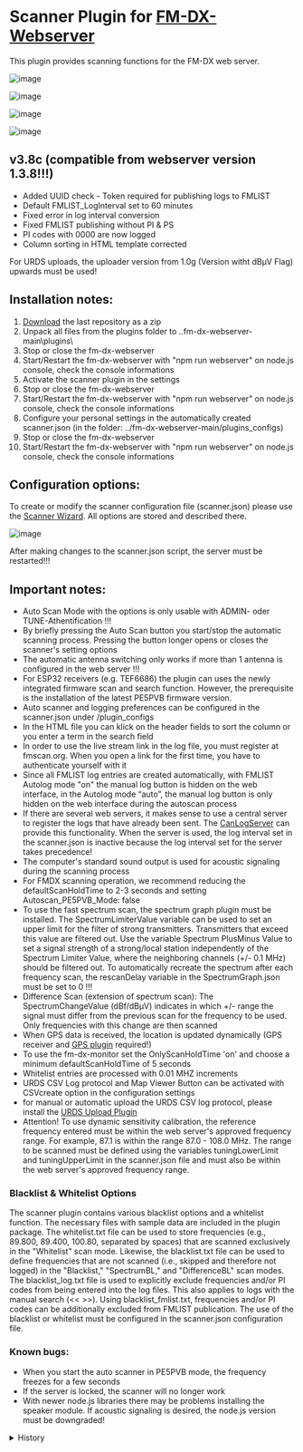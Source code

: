 # Scanner Plugin for [FM-DX-Webserver](https://github.com/NoobishSVK/fm-dx-webserver)

This plugin provides scanning functions for the FM-DX web server.

![image](https://github.com/user-attachments/assets/fc4d92c1-b5eb-4191-921a-c1afc4feb2aa)

![image](https://github.com/user-attachments/assets/9b3401ac-1595-4f4b-a186-9f7e7c6eaead)

![image](https://github.com/user-attachments/assets/853859b9-b472-4560-99c1-84a12950bd88)

![image](https://github.com/user-attachments/assets/0a327a52-39b7-4b97-8a8e-ec90c91e8cd6)



## v3.8c (compatible from webserver version 1.3.8!!!)

- Added UUID check - Token required for publishing logs to FMLIST
- Default FMLIST_LogInterval set to 60 minutes
- Fixed error in log interval conversion
- Fixed FMLIST publishing without PI & PS
- PI codes with 0000 are now logged
- Column sorting in HTML template corrected

For URDS uploads, the uploader version from 1.0g (Version witht dBµV Flag) upwards must be used!

## Installation notes:

1. [Download](https://github.com/Highpoint2000/webserver-scanner/releases) the last repository as a zip
2. Unpack all files from the plugins folder to ..fm-dx-webserver-main\plugins\ 
3. Stop or close the fm-dx-webserver
4. Start/Restart the fm-dx-webserver with "npm run webserver" on node.js console, check the console informations
5. Activate the scanner plugin in the settings
6. Stop or close the fm-dx-webserver
7. Start/Restart the fm-dx-webserver with "npm run webserver" on node.js console, check the console informations
8. Configure your personal settings in the automatically created scanner.json (in the folder: ../fm-dx-webserver-main/plugins_configs)
9. Stop or close the fm-dx-webserver
10. Start/Restart the fm-dx-webserver with "npm run webserver" on node.js console, check the console informations

## Configuration options:

To create or modify the scanner configuration file (scanner.json) please use the [Scanner Wizard](https://tef.noobish.eu/logos/scanner_wizard.html). All options are stored and described there.

![image](https://github.com/user-attachments/assets/355003fc-843d-4732-a15d-bad069814742)

After making changes to the scanner.json script, the server must be restarted!!!

## Important notes: 

- Auto Scan Mode with the options is only usable with ADMIN- oder TUNE-Athentification !!!
- By briefly pressing the Auto Scan button you start/stop the automatic scanning process. Pressing the button longer opens or closes the scanner's setting options
- The automatic antenna switching only works if more than 1 antenna is configured in the web server !!!
- For ESP32 receivers (e.g. TEF6686) the plugin can uses the newly integrated firmware scan and search function. However, the prerequisite is the installation of the latest PE5PVB firmware version. 
- Auto scanner and logging preferences can be configured in the scanner.json under /plugin_configs
- In the HTML file you can klick on the header fields to sort the column or you enter a term in the search field
- In order to use the live stream link in the log file, you must register at fmscan.org. When you open a link for the first time, you have to authenticate yourself with it
- Since all FMLIST log entries are created automatically, with FMLIST Autolog  mode "on" the manual log button is hidden on the web interface, in the Autolog mode “auto”, the manual log button is only hidden on the web interface during the autoscan process
- If there are several web servers, it makes sense to use a central server to register the logs that have already been sent. The [CanLogServer](https://github.com/Highpoint2000/canlog-server) can provide this functionality. When the server is used, the log interval set in the scanner.json is inactive because the log interval set for the server takes precedence!
- The computer's standard sound output is used for acoustic signaling during the scanning process
- For FMDX scanning operation, we recommend reducing the defaultScanHoldTime to 2-3 seconds and setting Autoscan_PE5PVB_Mode: false
- To use the fast spectrum scan, the spectrum graph plugin must be installed. The SpectrumLimiterValue variable can be used to set an upper limit for the filter of strong transmitters. Transmitters that exceed this value are filtered out. Use the variable Spectrum PlusMinus Value to set a signal strength of a strong/local station independently of the Spectrum Limiter Value, where the neighboring channels (+/- 0.1 MHz) should be filtered out. To automatically recreate the spectrum after each frequency scan, the rescanDelay variable in the SpectrumGraph.json must be set to 0 !!! 
- Difference Scan (extension of spectrum scan): The SpectrumChangeValue (dBf/dBµV) indicates in which +/- range the signal must differ from the previous scan for the frequency to be used. Only frequencies with this change are then scanned
- When GPS data is received, the location is updated dynamically (GPS receiver and [GPS plugin](https://github.com/Highpoint2000/GPS) required!)
- To use the fm-dx-monitor set the OnlyScanHoldTime 'on' and choose a minimum defaultScanHoldTime of 5 seconds
- Whitelist entries are processed with 0.01 MHZ increments
- URDS CSV Log protocol and Map Viewer Button can be activated with CSVcreate option in the configuration settings
- for manual or automatic upload the URDS CSV log protocol, please install the [URDS Upload Plugin](https://github.com/Highpoint2000/URDSupload)
- Attention! To use dynamic sensitivity calibration, the reference frequency entered must be within the web server's approved frequency range. For example, 87.1 is within the range 87.0 - 108.0 MHz. The range to be scanned must be defined using the variables tuningLowerLimit and tuningUpperLimit in the scanner.json file and must also be within the web server's approved frequency range.

### Blacklist & Whitelist Options

The scanner plugin contains various blacklist options and a whitelist function. The necessary files with sample data are included in the plugin package. The whitelist.txt file can be used to store frequencies (e.g., 89.800, 89.400, 100.80, separated by spaces) that are scanned exclusively in the "Whitelist" scan mode. Likewise, the blacklist.txt file can be used to define frequencies that are not scanned (i.e., skipped and therefore not logged) in the "Blacklist," "SpectrumBL," and "DifferenceBL" scan modes. The blacklist_log.txt file is used to explicitly exclude frequencies and/or PI codes from being entered into the log files. This also applies to logs with the manual search (<< >>). Using blacklist_fmlist.txt, frequencies and/or PI codes can be additionally excluded from FMLIST publication. The use of the blacklist or whitelist must be configured in the scanner.json configuration file.

### Known bugs:
- When you start the auto scanner in PE5PVB mode, the frequency freezes for a few seconds
- If the server is locked, the scanner will no longer work
- With newer node.js libraries there may be problems installing the speaker module. If acoustic signaling is desired, the node.js version must be downgraded!

<details>
  <summary>History</summary>
 
## History

### v3.8b (compatible from webserver version 1.3.8!!!)

- Fixed problem with stopping at the upper band limit

### v3.8a (compatible from webserver version 1.3.8!!!)

- Code optimizations for dynamically noise level scan (please refer to the comments under important notes for setup!)

### v3.8 (compatible from webserver version 1.3.8!!!)

- New variable to define a reference frequency to dynamically scan the current noise level (please refer to the comments under important notes for setup!)
- Information about antenna switching hidden in the console
- Display of the sensitivity value and spectrum limiter value in the spectrum updated

### v3.7e (compatible from webserver version 1.3.8!!!)

- Skipping frequencies with signal levels below the signal value stored in the spectrum analysis
- Updating the signal level in the spectrum analysis with conductance values
- Update display is now in the web server settings under Plugins (Thanks to AmateurAudioDude for the Code)

### v3.7d (compatible from webserver version 1.3.8!!!)

- "Map all" link in HTML log brought forward
- Additional column “Mode” added in the HTML protocol (M – manual / A – autoscan)

### v3.7c (compatible from webserver version 1.3.8!!!)

- Design adjustments for the new mobile layout
- Button design created for SDR receiver

For URDS uploads, the uploader version from 1.0g (Version witht dBµV Flag) upwards must be used!

### v3.7b

- Minor design work
- Blacklist function tidied up Minor design work (see Blacklist & Whitelist Options)

### v3.7a

- Used antenna added to the HTML Log

### v3.7

- Error message hidden
- Additional values ​​for sensitivity and scan hold time added
- Renamed variables for HTML logging
- Added a new variable for HTML logging of unidentified transmitters

### v3.6a

- The signal strength units are now correctly logged, different from dBf

### v3.6

- Add a special blacklist function for the Logfile entries (see instructions!)
- Future spamming protection for the scanner plugin implemented (Thanks to AmateurAudioDude!)
- Bandwidth information changed to Hz

### v3.5

- Add a blacklist function for the FMLIST log entries (see instructions!)

### v3.4b

- Fixed incorrect display of server name in FMLIST log
- Bug when disabling CSV log creation fixed

### v3.4a

- Protocols with a distance >700km are now automatically marked as Es (Sporadic E) on FMLIST
- The signal strength indication in the FMLIST Log has been changed to dBµV
- The minimum distance for an automatic log entry is now 200 km and the repetition interval has been increased to 6 hours

### v3.4

- Added option to create the URSD CSV log file, this also activates a map viewer button to open and evaluate the log file

### v3.3c

- Fixed an issue when stopping the scan at the upper band limit
- Removed duplicate message from FMLIST log
- Rollback Code optimization from Version 3.3b

### v3.3b

- Fixed an issue when stopping the scan at the upper band limit
- Code optimization for PS detection performed (thanks to AmateurAudioDude)

### v3.3a

- improved CSV logging mode for PS information

### v3.3

- Fixed an error when publishing a version 3.2c FMLIST entry
- Whitelist entries are now also processed with 0.01 MHZ increments
- Adding a new variable CSVcompletePS for logging with and without full PS information
- minor code corrections

### v3.2c

- fixed problem with doubled autologged entry 
- small design adjustment

For URDS uploads, the uploader version from 1.0g (Version witht dBµV Flag) upwards must be used!

### v3.2b

- Fixed the problem with the background and the display of the “autoscan active” screen
 
### v3.2a

- Corrected display of Auto Log button on smaller display
- Fixed temporary display of small scanner buttons during reload
- Start time for automatic scan increased from 5 seconds to 15 seconds
- Small code corrections regarding writing the log file

For URDS uploads, the uploader version from 1.0g (Version witht dBµV Flag) upwards must be used!
  
### v3.2

- URDS RDS data added (e.g RT, Station ID, ECC)
- Signal unit for URDS Log changed to dBµV
- Added PS filter for error-free URDS logs
- Added display of the current antenna and server short name for FMLIST logbook entries
- Bug with the red flashing chat symbol fixed

For URDS uploads, the uploader version from 1.0g (Version witht dBµV Flag) upwards must be used!
  
### v3.1c

- Bug fixes 
- duplicate messages removed

For URDS uploads, the uploader version from 1.0d upwards must be used!
  
### v3.1b

- Bug fixes and code optimizations
- Added antenna switching for whitelist mode

For URDS uploads, the uploader version from 1.0d upwards must be used!
  
### v3.1a

- The search bug has been fixed
  
### v3.1

- Search stop function when pressed repeatedly
- Switch for mandatory use of ScanHoldTime implemented (useful for fm-dx-monitor!)
- Column 30 in the urds log file removed (now supplemented with URDS Uploader from version 1.0d!) 
- Logs with ? in the PS information are now logged
- various code and scanner optimizations  
  
### v3.0 (FMDX Scanner Version)

- XML protocol converted to URDS format (To use the protocol, please install the [URDS Upload Plugin](https://github.com/Highpoint2000/URDSupload))
- Processing of GPS data (GPS Receiver & [GPS plugin](https://github.com/Highpoint2000/GPS) required!)
- Added acoustic signaling during scanning operation
- Daily update check for admin
- Scan algorithm revised
- Added fast spectrum scan with limiter and filter for strong station (spectrum graph plugin must be installed!)
- Added ultrafast difference scan option with limiter and filter for strong station (spectrum graph plugin must be installed!)
- Added tuningLowerLimit and tuningUpperLimit

### v2.8d (only works from web server version 1.3.1 and CanLogServer 2.0!!!)

- Starting frequencies above 74 MHz are rounded to 100 kHz during the autoscan

### v2.8c (only works from web server version 1.3.1 and CanLogServer 2.0!!!)

- bugfixing
- Adjustments for [CanLogServer](https://github.com/Highpoint2000/canlog-server) (Version 2.0)

### v2.8b (only works from web server version 1.3.1 !!!)

- Automatic jump back of the background scanner to the initial frequency if no frequency is configured when loading the web server

### v2.8a (only works from web server version 1.3.1 !!!)

- Option to use the CanLogServer (see important notes!)

### v2.8 (only works from web server version 1.3.1 !!!)

- FMLIST integration for automatic logging (For details see configuration options and important notes!)

### v2.7b (only works from web server version 1.2.8.1 !!!)

- Bugfixing

### v2.7a (only works from web server version 1.2.8.1 !!!)

- Bugfixing

### v2.7a (only works from web server version 1.2.8.1 !!!)

- Added options to set scanIntervalTime and scanBandwith in the configuration file
- Delay serialport connection loss check on startup (thanks to AmateurRadioDude)
- Added signal strength to logfile

### v2.6c (only works from web server version 1.2.8.1 !!!)

- Blacklist and Whitelist can switch off in config file
- Fixed problem creating plugins_configs path

### v2.6b (only works from web server version 1.2.8.1 !!!)
- bugfixing
- configPlugin.json is moved to ../fm-dx-webserver-main/plugins_configs/scanner.json
- Switches for blacklist and whitelist built into the config file
- HTML Language Tag set to English

### v2.6a (only works from web server version 1.2.8.1 !!!)
- Adaptation of the web socket /extra to /data_plugins, index.js update is no longer needed from now on!

### v2.6 (only works from web server version 1.2.8 !!!)
- New notification design (Toast Notification)

### v2.5 (only works from web server version 1.2.6 - older versions must take the plugin version 1.3c oder 1.3d !!!)
- FIRST LOG MODE now displayed in the log file

### v2.4 (only works from web server version 1.2.6 - older versions must take the plugin version 1.3c oder 1.3d !!!)
- Fixed configuration is now stored in configPlugin.json

### v2.3 (only works from web server version 1.2.6 - older versions must take the plugin version 1.3c oder 1.3d !!!)
- 0.01 MHz Fixed error when exceeding OIRT upper limit
- Fixed bug when crossing the date line at UTC
- The station IDs of Polish radio stations are now identified via a separate database file
- Renamed maps.fmdx.pl to maps.fmdx.org and FMDX links to MAP links
- The MAP ALL link is now created dynamically and adapts to the log filter, and there are now distance restrictions in the log file
- The refresh interval of the log file has been increased to 10 seconds
- Fixed logging and autostart for PE5PVB mode

### v2.2 (only works from web server version 1.2.6 - older versions must take the plugin version 1.3c oder 1.3d !!!)
- New layout for HTML logfile with search/sort Options, Toggle Button for auto refresh and dark mode
- Time display corrected for local time
- Scan step size implemented for OIRT band
- Default selection 87.5-108 MHz if no limits are set (caused problems in previous versions!)

### v2.1 (only works from web server version 1.2.6 - older versions must take the plugin version 1.3c oder 1.3d !!!)
- Mobile control for autoscan
- CSV log files (RAW + filtered) and HTML log files (RAW + filtered) can be saved automatically in /web/logs
- Time in Logfiles can be set to UTC
- HTML-Logfiles has 5 seconds autorefresh inside
- Logfiles can be download with RDS-Logger CSV- & HTML Buttons (You need RDS-Logger Plugin from v1.5) or via DX-Alert email (You need DX-Alert Plugin v. 2.0a)

### v2.0 (only works from web server version 1.2.6 - older versions must take the plugin version 1.3c oder 1.3d !!!)
- Automatic background scan when no user is connected or automatic start when the web server is started
- Automatic antenna switching on upper band limit
- Hide the control buttons when autoscan mode is active (blinking information!)
- Activating the scanner control function is done by holding down the auto scan buttons
- blacklist.txt and whitlist.txt are now loaded from the plugin path
- Server plugins are activated/deactivated via the web server GUI
- Proxy Server ready (Tnx to _zer0_gravity_)

### v1.3e (only works from web server version 1.2.6 - older versions must take the plugin version 1.3c oder 1.3d !!!)
- compatible with changed websocket data in version 1.2.6
- Increase scan and search speed

### v1.3d (only works from web server version 1.2.3 - older versions must take the plugin version 1.3c !!!)
- Problem with multiple connections (user online) fixed

### v1.3c
- Fixed a bug due to missing band limits
- Autoscan mode button is visible again without login

### v1.3b
- optimze scan performance
- longer RDS detection if PI-code detected

### v1.3a
- optimze the blacklist processing
- Add a white list function (file /web/scanner/whitelist.txt must be created with the frequencies:  89.800 89.400 100.80 ... They can be written next to or below each other with spaces)
- separate software switches for auto scan and search mode << >> (Mixed Mode with PE5PVB Firmware) 

### v1.3
- Added Auto Scan Mode for ALL Devices including settings (blacklist on/off, sensivity, scan hold time). To do this, set the query off PE5PVB Firmware in the header of the script to 'false'.
- Default values ​​for mode, sensitivity and scan hold time can be set in the script
- blacklist on/off and sensivity have affect the manual search mode << >>
- To use the blacklist option, a file /web/scanner/blacklist.txt must be created  (For example, the frequencies that should not be logged must be: 89.800 89.400 100.80 ... They can be written next to or below each other with spaces)

### v1.2
- Added Scan Sensitivity and Scanhold Time settings
- Design issues fixed

### v1.1
- Add a Auto Scan Mode for ESP32 receiver (Newewst PE5PVB ESP32 firmware (RC-Version) required!)
- Merging the functionalities of v1.0 and v1.0a (Switching in JS-Code)

### v1.0a
- Direct use of the integrated scan function of the ESP32 receiver (PE5PVB ESP32 firmware required!)
- Fixed issue with incorrect number of users

### v1.0
- Plugin scan function

</details>
